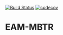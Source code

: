[![Build Status](https://travis-ci.org/braydenbekker/EAM-MBTR.svg?branch=master)](https://travis-ci.org/braydenbekker/EAM-MBTR)
[![codecov](https://codecov.io/gh/braydenbekker/EAM-MBTR/branch/master/graph/badge.svg)](https://codecov.io/gh/braydenbekker/EAM-MBTR)
# EAM-MBTR
